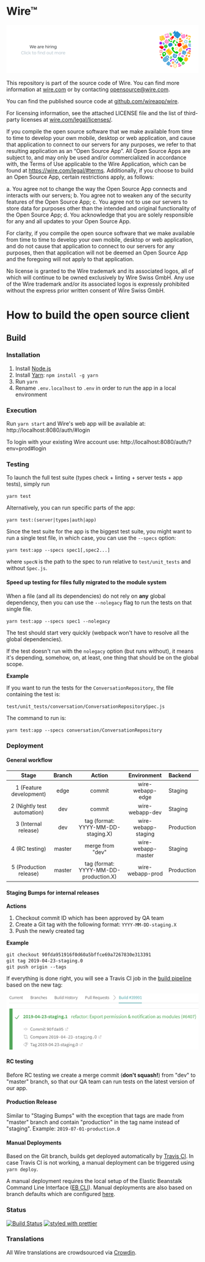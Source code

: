 # Wire™

[![We are hiring](https://github.com/wireapp/wire/blob/master/assets/header-small.png?raw=true)](https://wire.softgarden.io/job/616102)

This repository is part of the source code of Wire. You can find more information at [wire.com](https://wire.com) or by contacting opensource@wire.com.

You can find the published source code at [github.com/wireapp/wire](https://github.com/wireapp/wire).

For licensing information, see the attached LICENSE file and the list of third-party licenses at [wire.com/legal/licenses/](https://wire.com/legal/licenses/).

If you compile the open source software that we make available from time to time to develop your own mobile, desktop or web application, and cause that application to connect to our servers for any purposes, we refer to that resulting application as an “Open Source App”. All Open Source Apps are subject to, and may only be used and/or commercialized in accordance with, the Terms of Use applicable to the Wire Application, which can be found at https://wire.com/legal/#terms. Additionally, if you choose to build an Open Source App, certain restrictions apply, as follows:

a. You agree not to change the way the Open Source App connects and interacts with our servers; b. You agree not to weaken any of the security features of the Open Source App; c. You agree not to use our servers to store data for purposes other than the intended and original functionality of the Open Source App; d. You acknowledge that you are solely responsible for any and all updates to your Open Source App.

For clarity, if you compile the open source software that we make available from time to time to develop your own mobile, desktop or web application, and do not cause that application to connect to our servers for any purposes, then that application will not be deemed an Open Source App and the foregoing will not apply to that application.

No license is granted to the Wire trademark and its associated logos, all of which will continue to be owned exclusively by Wire Swiss GmbH. Any use of the Wire trademark and/or its associated logos is expressly prohibited without the express prior written consent of Wire Swiss GmbH.

# How to build the open source client

## Build

### Installation

1.  Install [Node.js](https://nodejs.org/)
1.  Install [Yarn](https://yarnpkg.com): `npm install -g yarn`
1.  Run `yarn`
1.  Rename `.env.localhost` to `.env` in order to run the app in a local environment

### Execution

Run `yarn start` and Wire's web app will be available at: http://localhost:8080/auth/#login

To login with your existing Wire account use: http://localhost:8080/auth/?env=prod#login

### Testing

To launch the full test suite (types check + linting + server tests + app tests), simply run

`yarn test`

Alternatively, you can run specific parts of the app:

`yarn test:(server|types|auth|app)`

Since the test suite for the app is the biggest test suite, you might want to run a single test file, in which case, you can use the `--specs` option:

`yarn test:app --specs spec1[,spec2...]`

where `specN` is the path to the spec to run relative to `test/unit_tests` and without `Spec.js`.

#### Speed up testing for files fully migrated to the module system

When a file (and all its dependencies) do not rely on **any** global dependency, then you can use the `--nolegacy` flag to run the tests on that single file.

`yarn test:app --specs spec1 --nolegacy`

The test should start very quickly (webpack won't have to resolve all the global dependencies).

If the test doesn't run with the `nolegacy` option (but runs without), it means it's depending, somehow, on, at least, one thing that should be on the global scope.

**Example**

If you want to run the tests for the `ConversationRepository`, the file containing the test is:

`test/unit_tests/conversation/ConversationRepositorySpec.js`

The command to run is:

`yarn test:app --specs conversation/ConversationRepository`

### Deployment

#### General workflow

|            Stage            | Branch |                Action                 |     Environment     | Backend    |
| :-------------------------: | :----: | :-----------------------------------: | :-----------------: | :--------- |
|   1 (Feature development)   |  edge  |                commit                 |  wire-webapp-edge   | Staging    |
| 2 (Nightly test automation) |  dev   |                commit                 |   wire-webapp-dev   | Staging    |
|    3 (Internal release)     |  dev   |  tag (format: YYYY-MM-DD-staging.X)   | wire-webapp-staging | Production |
|       4 (RC testing)        | master |           merge from "dev"            | wire-webapp-master  | Staging    |
|   5 (Production release)    | master | tag (format: YYYY-MM-DD-production.X) |  wire-webapp-prod   | Production |

#### Staging Bumps for internal releases

**Actions**

1. Checkout commit ID which has been approved by QA team
1. Create a Git tag with the following format: `YYYY-MM-DD-staging.X`
1. Push the newly created tag

**Example**

```
git checkout 90fda951916f0d60a5bffce69a7267830e313391
git tag 2019-04-23-staging.0
git push origin --tags
```

If everything is done right, you will see a Travis CI job in the [build pipeline](https://travis-ci.org/wireapp/wire-webapp/builds) based on the new tag:

![Staging Release](./docs/release/staging-release.png)

#### RC testing

Before RC testing we create a merge commit (**don't squash!**) from "dev" to "master" branch, so that our QA team can run tests on the latest version of our app.

#### Production Release

Similar to "Staging Bumps" with the exception that tags are made from "master" branch and contain "production" in the tag name instead of "staging". Example: `2019-07-01-production.0`

#### Manual Deployments

Based on the Git branch, builds get deployed automatically by [Travis CI](https://travis-ci.org/). In case Travis CI is not working, a manual deployment can be triggered using `yarn deploy`.

A manual deployment requires the local setup of the Elastic Beanstalk Command Line Interface ([EB CLI](https://docs.aws.amazon.com/en_us/elasticbeanstalk/latest/dg/eb-cli3.html)). Manual deployments are also based on branch defaults which are configured [here](./.elasticbeanstalk/config.yml).

### Status

[![Build Status](https://travis-ci.org/wireapp/wire-webapp.svg?branch=dev)](https://travis-ci.org/wireapp/wire-webapp) [![styled with prettier](https://img.shields.io/badge/styled_with-prettier-ff69b4.svg)](https://github.com/prettier/prettier)

### Translations

All Wire translations are crowdsourced via [Crowdin](https://crowdin.com/projects/wire).
